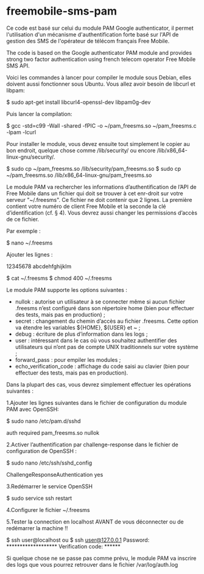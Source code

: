 # freemobile-sms-pam

Ce code est basé sur celui du module PAM Google authenticator, il permet l'utilisation
d'un mécanisme d'authentification forte basé sur l'API de gestion des SMS de l'opérateur
de télécom français Free Mobile.

The code is based on the Google authenticator PAM module and provides strong two factor
authentication using french telecom operator Free Mobile SMS API.

Voici les commandes à lancer pour compiler le module sous Debian, elles doivent aussi
fonctionner sous Ubuntu. Vous allez avoir besoin de libcurl et libpam:

$ sudo apt-get install libcurl4-openssl-dev libpam0g-dev

Puis lancer la compilation:

$ gcc -std=c99 -Wall -shared -fPIC -o ~/pam_freesms.so ~/pam_freesms.c -lpam -lcurl

Pour installer le module, vous devez ensuite tout simplement le copier au bon endroit,
quelque chose comme /lib/security/ ou encore /lib/x86_64-linux-gnu/security/.

$ sudo cp ~/pam_freesms.so /lib/security/pam_freesms.so
$ sudo cp ~/pam_freesms.so /lib/x86_64-linux-gnu/pam_freesms.so

Le module PAM va rechercher les informations d’authentification de l’API de Free Mobile 
dans un fichier qui doit se trouver à cet enr-droit sur votre serveur "~/.freesms". Ce 
fichier ne doit contenir que 2 lignes. La première contient votre numéro de client Free 
Mobile et la seconde la clé d’identification (cf. § 4). Vous devrez aussi changer les 
permissions d’accès de ce fichier.

Par exemple :

$ nano ~/.freesms

Ajouter les lignes :

12345678
abcdehfghijklm

$ cat ~/.freesms
$ chmod 400 ~/.freesms

Le module PAM supporte les options suivantes :

- nullok : autorise un utilisateur à se connecter même si aucun fichier .freesms n’est 
configuré dans son répertoire home (bien pour effectuer des tests, mais pas en 
production) ;
- secret : changement du chemin d’accès au fichier .freesms. Cette option va étendre les 
variables ${HOME}, ${USER} et ~ ;
- debug : écriture de plus d’information dans les logs ;
- user : intéressant dans le cas où vous souhaitez authentifier des utilisateurs qui n’ont 
pas de compte UNIX traditionnels sur votre système ;
- forward_pass : pour empiler les modules ;
- echo_verification_code : affichage du code saisi au clavier (bien pour effectuer des 
tests, mais pas en production).

Dans la plupart des cas, vous devrez simplement effectuer les opérations suivantes :

1.Ajouter les lignes suivantes dans le fichier de configuration du module PAM avec 
OpenSSH:

$ sudo nano /etc/pam.d/sshd

auth required pam_freesms.so nullok

2.Activer l’authentification par challenge-response dans le fichier de configuration de 
OpenSSH :

$ sudo nano /etc/ssh/sshd_config

ChallengeResponseAuthentication yes

3.Redémarrer le service OpenSSH

$ sudo service ssh restart

4.Configurer le fichier ~/.freesms

5.Tester la connection en localhost AVANT de vous déconnecter ou de redémarrer la machine !!

$ ssh user@localhost ou $ ssh user@127.0.0.1
Password: *******************
Verification code: ******

Si quelque chose ne se passe pas comme prévu, le module PAM va inscrire des logs que vous 
pourrez retrouver dans le fichier /var/log/auth.log
